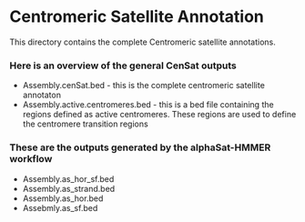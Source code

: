 # Centromeric Satellite Annotation 

This directory contains the complete Centromeric satellite annotations.

### Here is an overview of the general CenSat outputs
- Assembly.cenSat.bed - this is the complete centromeric satellite annotaton 
- Assembly.active.centromeres.bed - this is a bed file containing the regions defined as active centromeres. These regions are used to define the centromere transition regions

### These are the outputs generated by the alphaSat-HMMER workflow
- Assembly.as_hor_sf.bed 
- Assembly.as_strand.bed 
- Assembly.as_hor.bed
- Assebmly.as_sf.bed







